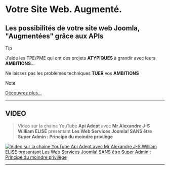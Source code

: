 # Votre Site Web. Augmenté.

## Les possibilités de votre site web Joomla, "Augmentées" grâce aux APIs

> [!TIP]
> J'aide les TPE/PME qui ont des projets **ATYPIQUES** à grandir avec leurs **AMBITIONS**...
> 
> Ne laissez pas les problèmes techniques **TUER** vos **AMBITIONS** 

> [!NOTE]
> [Découvrez plus...](https://apiadept.com)

-----------------------------------------------------


## VIDEO

> Video sur la chaine YouTube **Api Adept** avec **Mr Alexandre J-S William ELISÉ** presentant **Les Web Services Joomla! SANS être Super Admin : Principe du moindre privilège**

[![Video sur la chaine YouTube Api Adept avec Mr Alexandre J-S William ELISÉ presentant Les Web Services Joomla! SANS être Super Admin : Principe du moindre privilège](https://img.youtube.com/vi/STw0a7sOtEU/maxresdefault.jpg)](https://www.youtube.com/watch?v=STw0a7sOtEU)

-----------------------------------------------------



